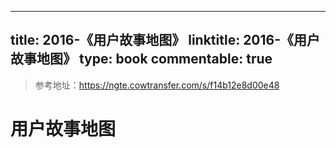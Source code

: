 
---
title: 2016-《用户故事地图》
linktitle: 2016-《用户故事地图》
type: book
commentable: true
---

> 参考地址：https://ngte.cowtransfer.com/s/f14b12e8d00e48

# 用户故事地图

    